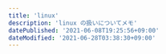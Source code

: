 ```yaml
---
title: 'linux'
description: 'linux の扱いについてメモ'
datePublished: '2021-06-08T19:25:56+09:00'
dateModified: '2021-06-28T03:38:30+09:00'
---
```


